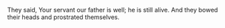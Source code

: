 They said, Your servant our father is well; he is still alive. And they bowed their heads and prostrated themselves.
